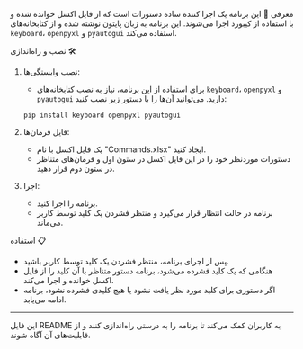 معرفی 🚀
این برنامه یک اجرا کننده ساده دستورات است که از فایل اکسل خوانده شده و با استفاده از کیبورد اجرا می‌شوند. این برنامه به زبان پایتون نوشته شده و از کتابخانه‌های `keyboard`، `openpyxl` و `pyautogui` استفاده می‌کند.

نصب و راه‌اندازی 🛠️
1. نصب وابستگی‌ها:
    - برای استفاده از این برنامه، نیاز به نصب کتابخانه‌های `keyboard`، `openpyxl` و `pyautogui` دارید. می‌توانید آن‌ها را با دستور زیر نصب کنید:
    ```
    pip install keyboard openpyxl pyautogui
    ```

2. فایل فرمان‌ها:
    - یک فایل اکسل با نام "Commands.xlsx" ایجاد کنید.
    - دستورات موردنظر خود را در این فایل اکسل در ستون اول و فرمان‌های متناظر در ستون دوم قرار دهید.

3. اجرا:
    - برنامه را اجرا کنید.
    - برنامه در حالت انتظار قرار می‌گیرد و منتظر فشردن یک کلید توسط کاربر می‌ماند.

استفاده 📋
- پس از اجرای برنامه، منتظر فشردن یک کلید توسط کاربر باشید.
- هنگامی که یک کلید فشرده می‌شود، برنامه دستور متناظر با آن کلید را از فایل اکسل خوانده و اجرا می‌کند.
- اگر دستوری برای کلید مورد نظر یافت نشود یا هیچ کلیدی فشرده نشود، برنامه ادامه می‌یابد.

---

این فایل README به کاربران کمک می‌کند تا برنامه را به درستی راه‌اندازی کنند و از قابلیت‌های آن آگاه شوند.
